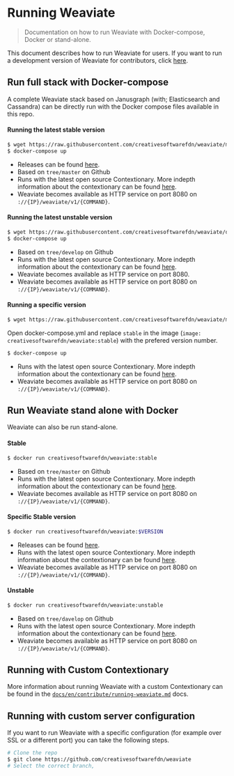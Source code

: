 # Running Weaviate

> Documentation on how to run Weaviate with Docker-compose, Docker or stand-alone.

This document describes how to run Weaviate for users. If you want to run a development version of Weaviate for contributors, click [here](../contribute/running-weaviate.md).

## Run full stack with Docker-compose

A complete Weaviate stack based on Janusgraph (with; Elasticsearch and Cassandra) can be directly run with the Docker compose files available in this repo.

#### Running the latest stable version

```sh
$ wget https://raw.githubusercontent.com/creativesoftwarefdn/weaviate/master/docker-compose/runtime-stable/docker-compose.yml
$ docker-compose up
```

- Releases can be found [here](https://github.com/creativesoftwarefdn/weaviate/releases).
- Based on `tree/master` on Github
- Runs with the latest open source Contextionary. More indepth information about the contextionary can be found [here](../contribute/contextionary.md).
- Weaviate becomes available as HTTP service on port 8080 on `://{IP}/weaviate/v1/{COMMAND}`.

#### Running the latest unstable version

```sh
$ wget https://raw.githubusercontent.com/creativesoftwarefdn/weaviate/develop/docker-compose/runtime-unstable/docker-compose.yml
$ docker-compose up
```

- Based on `tree/develop` on Github
- Runs with the latest open source Contextionary. More indepth information about the contextionary can be found [here](../contribute/contextionary.md).
- Weaviate becomes available as HTTP service on port 8080.
- Weaviate becomes available as HTTP service on port 8080 on `://{IP}/weaviate/v1/{COMMAND}`.

#### Running a specific version

```sh
$ wget https://raw.githubusercontent.com/creativesoftwarefdn/weaviate/master/docker-compose/runtime-stable/docker-compose.yml
```

Open docker-compose.yml and replace `stable` in the image (`image: creativesoftwarefdn/weaviate:stable`) with the prefered version number.

```sh
$ docker-compose up
```

- Runs with the latest open source Contextionary. More indepth information about the contextionary can be found [here](../contribute/contextionary.md).
- Weaviate becomes available as HTTP service on port 8080 on `://{IP}/weaviate/v1/{COMMAND}`.

## Run Weaviate stand alone with Docker

Weaviate can also be run stand-alone.

#### Stable

```sh
$ docker run creativesoftwarefdn/weaviate:stable
```

- Based on `tree/master` on Github
- Runs with the latest open source Contextionary. More indepth information about the contextionary can be found [here](../contribute/contextionary.md).
- Weaviate becomes available as HTTP service on port 8080 on `://{IP}/weaviate/v1/{COMMAND}`.

#### Specific Stable version

```sh
$ docker run creativesoftwarefdn/weaviate:$VERSION
```

- Releases can be found [here](https://github.com/creativesoftwarefdn/weaviate/releases).
- Runs with the latest open source Contextionary. More indepth information about the contextionary can be found [here](../contribute/contextionary.md).
- Weaviate becomes available as HTTP service on port 8080 on `://{IP}/weaviate/v1/{COMMAND}`.

#### Unstable

```sh
$ docker run creativesoftwarefdn/weaviate:unstable
```

- Based on `tree/davelop` on Github
- Runs with the latest open source Contextionary. More indepth information about the contextionary can be found [here](../contribute/contextionary.md).
- Weaviate becomes available as HTTP service on port 8080 on `://{IP}/weaviate/v1/{COMMAND}`.

## Running with Custom Contextionary

More information about running Weaviate with a custom Contextionary can be found in the [`docs/en/contribute/running-weaviate.md`](docs/en/contribute/running-weaviate.md) docs.

## Running with custom server configuration

If you want to run Weaviate with a specific configuration (for example over SSL or a different port) you can take the following steps.

```sh
# Clone the repo
$ git clone https://github.com/creativesoftwarefdn/weaviate
# Select the correct branch, 
```